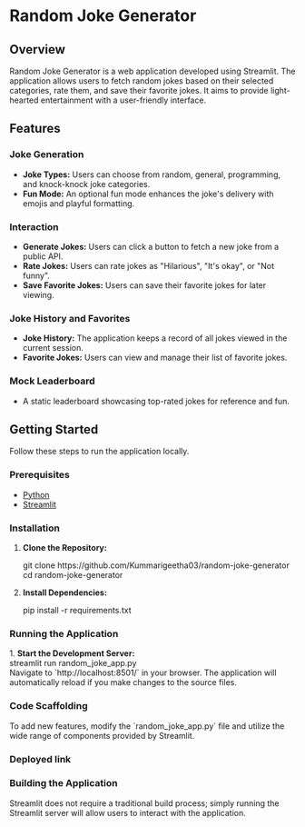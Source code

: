 <h1>Random Joke Generator</h1>

<h2>Overview</h2>
<p>
Random Joke Generator is a web application developed using Streamlit. The application allows users to fetch random jokes based on their selected categories, rate them, and save their favorite jokes. It aims to provide light-hearted entertainment with a user-friendly interface.
</p>

<h2>Features</h2>

<h3>Joke Generation</h3>
<ul>
    <li><b>Joke Types:</b> Users can choose from random, general, programming, and knock-knock joke categories.</li>
    <li><b>Fun Mode:</b> An optional fun mode enhances the joke's delivery with emojis and playful formatting.</li>
</ul>

<h3>Interaction</h3>
<ul>
    <li><b>Generate Jokes:</b> Users can click a button to fetch a new joke from a public API.</li>
    <li><b>Rate Jokes:</b> Users can rate jokes as "Hilarious", "It's okay", or "Not funny".</li>
    <li><b>Save Favorite Jokes:</b> Users can save their favorite jokes for later viewing.</li>
</ul>

<h3>Joke History and Favorites</h3>
<ul>
    <li><b>Joke History:</b> The application keeps a record of all jokes viewed in the current session.</li>
    <li><b>Favorite Jokes:</b> Users can view and manage their list of favorite jokes.</li>
</ul>

<h3>Mock Leaderboard</h3>
<ul>
    <li>A static leaderboard showcasing top-rated jokes for reference and fun.</li>
</ul>

<h2>Getting Started</h2>
<p>Follow these steps to run the application locally.</p>

<h3>Prerequisites</h3>
<ul>
    <li><a href="https://www.python.org/downloads/">Python</a></li>
    <li><a href="https://streamlit.io/">Streamlit</a></li>
</ul>

<h3>Installation</h3>
<ol>
    <li><b>Clone the Repository:</b>
    <p>
        git clone https://github.com/Kummarigeetha03/random-joke-generator<br>
        cd random-joke-generator
    </p>
    </li>
    <li><b>Install Dependencies:</b>
    <p>
        pip install -r requirements.txt
    </p>
    </li>
</ol>

<h3>Running the Application</h3>
<p>
1. <b>Start the Development Server:</b>
<br>
streamlit run random_joke_app.py<br>
Navigate to `http://localhost:8501/` in your browser. The application will automatically reload if you make changes to the source files.
</p>

<h3>Code Scaffolding</h3>
<p>
To add new features, modify the `random_joke_app.py` file and utilize the wide range of components provided by Streamlit.
</p>

<h3> Deployed link </h3>
<a href="https://random-joke-generator-ayu45rlmlpesvvo6dzt46o.streamlit.app/"></a>

<h3>Building the Application</h3>
<p>
Streamlit does not require a traditional build process; simply running the Streamlit server will allow users to interact with the application.
</p>

